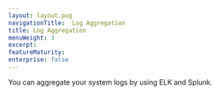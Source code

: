 ```yaml
---
layout: layout.pug
navigationTitle:  Log Aggregation
title: Log Aggregation
menuWeight: 3
excerpt:
featureMaturity:
enterprise: false
---
```


<!-- This source repo for this topic is https://github.com/dcos/dcos-docs -->


You can aggregate your system logs by using ELK and Splunk. 
